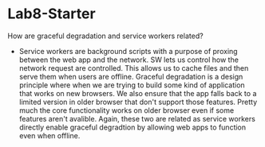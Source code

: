# Lab8-Starter

How are graceful degradation and service workers related? 
- Service workers are background scripts with a purpose of proxing between the web app and the network. SW lets us control how the network request are controlled. This allows us to cache files and then serve them when users are offline. Graceful degradation is a design principle where when we are trying to build some kind of application that works on new browsers. We also ensure that the app falls back to a limited version in older browser that don't support those features. Pretty much the core functionality works on older browser even if some features aren't avalible. Again, these two are related as service workers directly enable graceful degradtion by allowing web apps to function even when offline. 